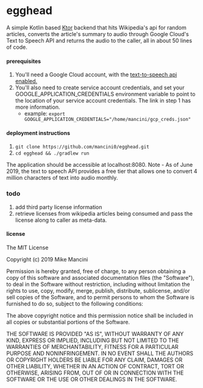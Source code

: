 # egghead

A simple Kotlin based [Ktor](https://ktor.io/quickstart/index.html) backend that hits Wikipedia's api for random articles, converts the article's summary to audio through Google Cloud's
Text to Speech API and returns the audio to the caller, all in about 50 lines of code.


#### prerequisites ####
1. You'll need a Google Cloud account, with the [text-to-speech api enabled.](https://cloud.google.com/text-to-speech/docs/quickstart-protocol)
2. You'll also need to create service account credentials, and set your GOOGLE_APPLICATION_CREDENTIALS environment variable to point to the 
location of your service account credentials. The link in step 1 has more information.
    * example: `export GOOGLE_APPLICATION_CREDENTIALS="/home/mancini/gcp_creds.json"`

#### deployment instructions ####
1. `git clone https://github.com/mancini0/egghead.git`
2.  `cd egghead && ./gradlew run`

The application should be accessible at localhost:8080. Note - As of June 2019, the text to speech API provides a free tier that allows one to convert 4 million characters of text into audio monthly.

### todo ###
1. add third party license information 
2. retrieve licenses from wikipedia articles being consumed and pass the license along to caller as meta-data.

#### license ###

The MIT License

Copyright (c) 2019 Mike Mancini

Permission is hereby granted, free of charge, 
to any person obtaining a copy of this software and 
associated documentation files (the "Software"), to 
deal in the Software without restriction, including 
without limitation the rights to use, copy, modify, 
merge, publish, distribute, sublicense, and/or sell 
copies of the Software, and to permit persons to whom 
the Software is furnished to do so, 
subject to the following conditions:

The above copyright notice and this permission notice 
shall be included in all copies or substantial portions of the Software.

THE SOFTWARE IS PROVIDED "AS IS", WITHOUT WARRANTY OF ANY KIND, 
EXPRESS OR IMPLIED, INCLUDING BUT NOT LIMITED TO THE WARRANTIES 
OF MERCHANTABILITY, FITNESS FOR A PARTICULAR PURPOSE AND NONINFRINGEMENT. 
IN NO EVENT SHALL THE AUTHORS OR COPYRIGHT HOLDERS BE LIABLE FOR 
ANY CLAIM, DAMAGES OR OTHER LIABILITY, WHETHER IN AN ACTION OF CONTRACT, 
TORT OR OTHERWISE, ARISING FROM, OUT OF OR IN CONNECTION WITH THE 
SOFTWARE OR THE USE OR OTHER DEALINGS IN THE SOFTWARE.
